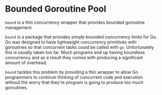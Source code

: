 # Bounded Goroutine Pool
`bound` is a thin concurrency wrapper that provides bounded goroutine management.

`bound` is a package that provides simple bounded concurrency limits for Go.
Go was designed to have lightweight concurrency primitives with goroutines so that concurrent tasks could be called with `go`.
Unfortunately this is usually taken too far.
Much programs end up having boundless concurrency and as a result they comes with producing a significant amount of overhead.

`bound` tackles this problem by providing a thin wrapper to allow Go programmers to continue thinking of concurrent code and execution without the worry that they're program is going to produce too much goroutines.
